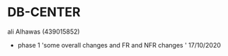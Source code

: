 # DB-CENTER
ali Alhawas (439015852)
- phase 1 'some overall changes and FR and NFR changes ' 17/10/2020
